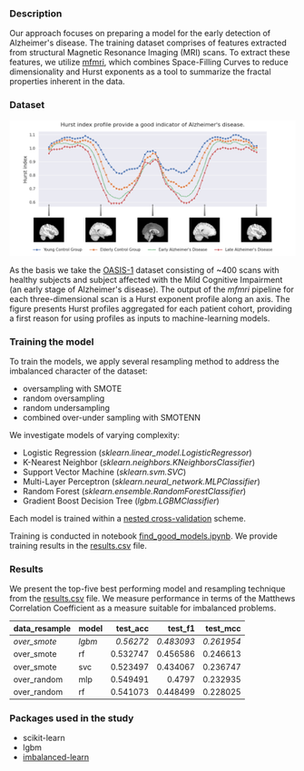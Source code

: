 ### Description

Our approach focuses on preparing a model for the early detection of Alzheimer's disease. The training dataset comprises of features extracted from structural Magnetic Resonance Imaging (MRI) scans. To extract these features, we utilize [mfmri](https://github.com/Mark-Kac-Center/mfmri), which combines Space-Filling Curves to reduce dimensionality and Hurst exponents as a tool to summarize the fractal properties inherent in the data. 


### Dataset

![OASIS-1 Dataset](dataplot.png)

As the basis we take the [OASIS-1](https://www.oasis-brains.org/) dataset consisting of ~400 scans with healthy subjects and subject affected with the Mild Cognitive Impairment (an early stage of Alzheimer's disease). The output of the *mfmri* pipeline for each three-dimensional scan is a Hurst exponent profile along an axis. The figure presents Hurst profiles aggregated for each patient cohort, providing a first reason for using profiles as inputs to machine-learning models.     


### Training the model

To train the models, we apply several resampling method to address the imbalanced character of the dataset:
- oversampling with SMOTE
- random oversampling
- random undersampling
- combined over-under sampling with SMOTENN

We investigate models of varying complexity:
- Logistic Regression (*sklearn.linear_model.LogisticRegressor*)
- K-Nearest Neighbor (*sklearn.neighbors.KNeighborsClassifier*)
- Support Vector Machine (*sklearn.svm.SVC*)
- Multi-Layer Perceptron (*sklearn.neural_network.MLPClassifier*)
- Random Forest (*sklearn.ensemble.RandomForestClassifier*)
- Gradient Boost Decision Tree (*lgbm.LGBMClassifier*)

Each model is trained within a [nested cross-validation](https://scikit-learn.org/stable/modules/cross_validation.html) scheme. 

Training is conducted in notebook [find_good_models.ipynb](find_good_models.ipynb). We provide training results in the [results.csv](results.csv) file.


### Results

We present the top-five best performing model and resampling technique from the [results.csv](results.csv) file. We measure performance in terms of the Matthews Correlation Coefficient as a measure suitable for imbalanced problems.

| **data_resample**| **model**   |   **test_acc** |   **test_f1** |   **test_mcc** |
|:-----------------|:--------|----------------:|----------------:|-----------:|
| *over_smote*     | *lgbm*  |        *0.56272*|       *0.483093*|  *0.261954*|
| over_smote       | rf      |        0.532747 |        0.456586 |   0.246613 |
| over_smote       | svc     |        0.523497 |        0.434067 |   0.236747 |
| over_random      | mlp     |        0.549491 |        0.4797   |   0.232935 |
| over_random      | rf      |        0.541073 |        0.448499 |   0.228025 |


### Packages used in the study
* scikit-learn
* lgbm
* [imbalanced-learn](https://imbalanced-learn.org/stable/)
